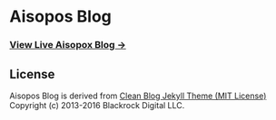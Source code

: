 # Aisopos Blog

### [View Live Aisopox Blog →](http://wjscml.github.io)

## License

Aisopos Blog is derived from [Clean Blog Jekyll Theme (MIT License)](https://github.com/BlackrockDigital/startbootstrap-clean-blog-jekyll/) Copyright (c) 2013-2016 Blackrock Digital LLC.

